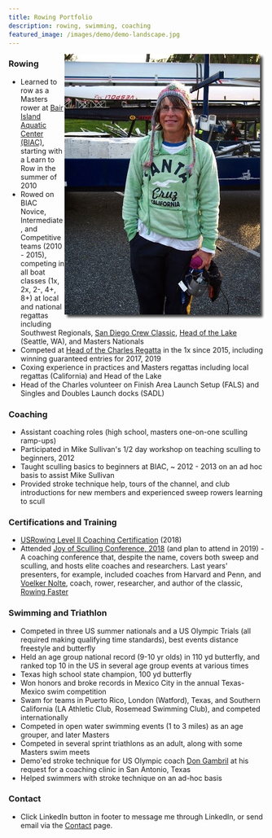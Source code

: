 ```yaml
---
title: Rowing Portfolio
description: rowing, swimming, coaching
featured_image: /images/demo/demo-landscape.jpg
---
```


<img align="right" padding="5px" src="images/me-coxswain.jpg">

### Rowing

- Learned to row as a Masters rower at [Bair Island Aquatic Center (BIAC)](https://gobair.org/), starting with a Learn to Row in the summer of 2010
- Rowed on BIAC Novice, Intermediate, and Competitive teams (2010 - 2015), competing in all boat classes (1x, 2x, 2-, 4+, 8+) at local and national regattas including Southwest Regionals, [San Diego Crew Classic](https://crewclassic.org/), [Head of the Lake](http://lakewashingtonrowing.com/home/hotl/) (Seattle, WA), and Masters Nationals
- Competed at [Head of the Charles Regatta](https://www.hocr.org/) in the 1x since 2015, including winning guaranteed entries for 2017, 2019
- Coxing experience in practices and Masters regattas including local regattas (California) and Head of the Lake 
- Head of the Charles volunteer on Finish Area Launch Setup (FALS) and Singles and Doubles Launch docks (SADL)

### Coaching

- Assistant coaching roles (high school, masters one-on-one sculling ramp-ups)
- Participated in Mike Sullivan's 1/2 day workshop on teaching sculling to beginners, 2012
- Taught sculling basics to beginners at BIAC, ~ 2012 - 2013 on an ad hoc basis to assist Mike Sullivan
- Provided stroke technique help, tours of the channel, and club introductions for new members and experienced sweep rowers learning to scull

### Certifications and Training 

- [USRowing Level II Coaching Certification](http://www.usrowing.org/coaching-education-program/) (2018)
- Attended [Joy of Sculling Conference, 2018](http://www.thejoyofsculling.com/) (and plan to attend in 2019) - A coaching conference that, despite the name, covers both sweep and sculling, and hosts elite coaches and researchers. Last years' presenters, for example, included coaches from Harvard and Penn, and [Voelker Nolte](http://www.worldrowing.com/athletes/athlete/7978/nolte-volker), coach, rower, researcher, and author of the classic, [Rowing Faster](https://books.google.com/books/about/Rowing_Faster.html?id=-wmLeDL0MbAC)

### Swimming and Triathlon

- Competed in three US summer nationals and a US Olympic Trials (all required making qualifying time standards), best events distance freestyle and butterfly
- Held an age group national record (9-10 yr olds) in 110 yd butterfly, and ranked top 10 in the US in several age group events at various times
- Texas high school state champion, 100 yd butterfly
- Won honors and broke records in Mexico City in the annual Texas-Mexico swim competition
- Swam for teams in Puerto Rico, London (Watford), Texas, and Southern California (LA Athletic Club, Rosemead Swimming Club), and competed internationally
- Competed in open water swimming events (1 to 3 miles) as an age grouper, and later Masters
- Competed in several sprint triathlons as an adult, along with some Masters swim meets
- Demo'ed stroke technique for US Olympic coach [Don Gambril](https://en.wikipedia.org/wiki/Don_Gambril) at his request for a coaching clinic in San Antonio, Texas
- Helped swimmers with stroke technique on an ad-hoc basis

### Contact

- Click LinkedIn button in footer to message me through LinkedIn, or send email via the [Contact](contact.html) page.


